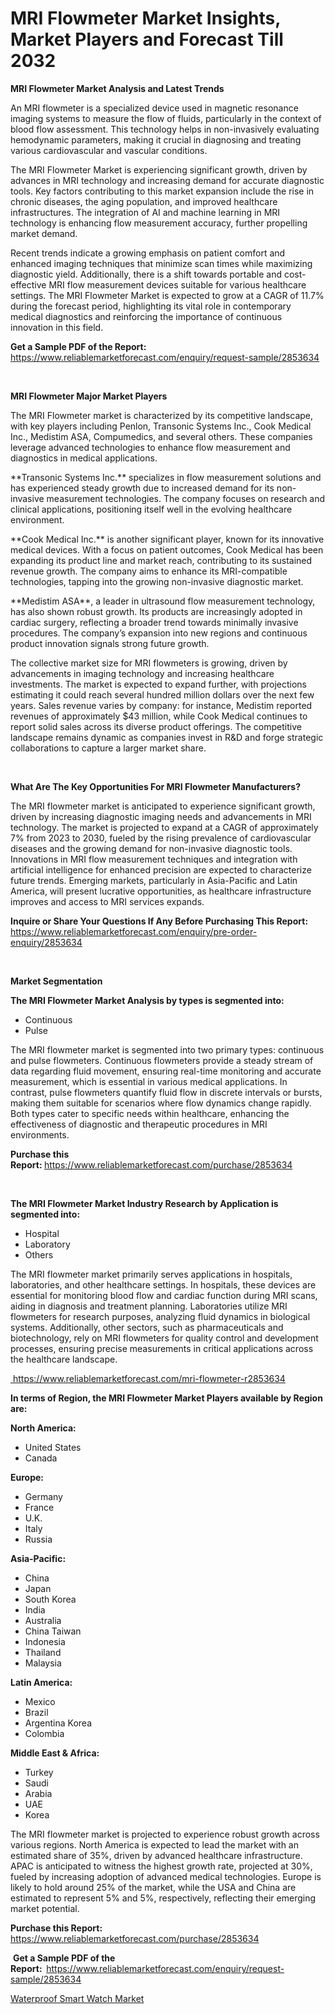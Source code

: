 <p><h1>MRI Flowmeter Market Insights, Market Players and Forecast Till 2032</h1></p><p><strong>MRI Flowmeter Market Analysis and Latest Trends</strong></p>
<p><p>An MRI flowmeter is a specialized device used in magnetic resonance imaging systems to measure the flow of fluids, particularly in the context of blood flow assessment. This technology helps in non-invasively evaluating hemodynamic parameters, making it crucial in diagnosing and treating various cardiovascular and vascular conditions.</p><p>The MRI Flowmeter Market is experiencing significant growth, driven by advances in MRI technology and increasing demand for accurate diagnostic tools. Key factors contributing to this market expansion include the rise in chronic diseases, the aging population, and improved healthcare infrastructures. The integration of AI and machine learning in MRI technology is enhancing flow measurement accuracy, further propelling market demand.</p><p>Recent trends indicate a growing emphasis on patient comfort and enhanced imaging techniques that minimize scan times while maximizing diagnostic yield. Additionally, there is a shift towards portable and cost-effective MRI flow measurement devices suitable for various healthcare settings. The MRI Flowmeter Market is expected to grow at a CAGR of 11.7% during the forecast period, highlighting its vital role in contemporary medical diagnostics and reinforcing the importance of continuous innovation in this field.</p></p>
<p><strong>Get a Sample PDF of the Report:&nbsp;</strong> <a href="https://www.reliablemarketforecast.com/enquiry/request-sample/2853634?utm_campaign=3081&utm_medium=2&utm_source=Github&utm_content=ia&utm_term=12032025&utm_id=mri-flowmeter">https://www.reliablemarketforecast.com/enquiry/request-sample/2853634</a></p>
<p>&nbsp;</p>
<p><strong>MRI Flowmeter Major Market Players</strong></p>
<p><p>The MRI Flowmeter market is characterized by its competitive landscape, with key players including Penlon, Transonic Systems Inc., Cook Medical Inc., Medistim ASA, Compumedics, and several others. These companies leverage advanced technologies to enhance flow measurement and diagnostics in medical applications.</p><p>**Transonic Systems Inc.** specializes in flow measurement solutions and has experienced steady growth due to increased demand for its non-invasive measurement technologies. The company focuses on research and clinical applications, positioning itself well in the evolving healthcare environment. </p><p>**Cook Medical Inc.** is another significant player, known for its innovative medical devices. With a focus on patient outcomes, Cook Medical has been expanding its product line and market reach, contributing to its sustained revenue growth. The company aims to enhance its MRI-compatible technologies, tapping into the growing non-invasive diagnostic market.</p><p>**Medistim ASA**, a leader in ultrasound flow measurement technology, has also shown robust growth. Its products are increasingly adopted in cardiac surgery, reflecting a broader trend towards minimally invasive procedures. The company’s expansion into new regions and continuous product innovation signals strong future growth.</p><p>The collective market size for MRI flowmeters is growing, driven by advancements in imaging technology and increasing healthcare investments. The market is expected to expand further, with projections estimating it could reach several hundred million dollars over the next few years. Sales revenue varies by company: for instance, Medistim reported revenues of approximately $43 million, while Cook Medical continues to report solid sales across its diverse product offerings. The competitive landscape remains dynamic as companies invest in R&D and forge strategic collaborations to capture a larger market share.</p></p>
<p>&nbsp;</p>
<p><strong>What Are The Key Opportunities For MRI Flowmeter Manufacturers?</strong></p>
<p><p>The MRI flowmeter market is anticipated to experience significant growth, driven by increasing diagnostic imaging needs and advancements in MRI technology. The market is projected to expand at a CAGR of approximately 7% from 2023 to 2030, fueled by the rising prevalence of cardiovascular diseases and the growing demand for non-invasive diagnostic tools. Innovations in MRI flow measurement techniques and integration with artificial intelligence for enhanced precision are expected to characterize future trends. Emerging markets, particularly in Asia-Pacific and Latin America, will present lucrative opportunities, as healthcare infrastructure improves and access to MRI services expands.</p></p>
<p><strong>Inquire or Share Your Questions If Any Before Purchasing This Report:</strong> <a href="https://www.reliablemarketforecast.com/enquiry/pre-order-enquiry/2853634?utm_campaign=3081&utm_medium=2&utm_source=Github&utm_content=ia&utm_term=12032025&utm_id=mri-flowmeter">https://www.reliablemarketforecast.com/enquiry/pre-order-enquiry/2853634</a></p>
<p>&nbsp;</p>
<p><strong>Market Segmentation</strong></p>
<p><strong>The MRI Flowmeter Market Analysis by types is segmented into:</strong></p>
<p><ul><li>Continuous</li><li>Pulse</li></ul></p>
<p><p>The MRI flowmeter market is segmented into two primary types: continuous and pulse flowmeters. Continuous flowmeters provide a steady stream of data regarding fluid movement, ensuring real-time monitoring and accurate measurement, which is essential in various medical applications. In contrast, pulse flowmeters quantify fluid flow in discrete intervals or bursts, making them suitable for scenarios where flow dynamics change rapidly. Both types cater to specific needs within healthcare, enhancing the effectiveness of diagnostic and therapeutic procedures in MRI environments.</p></p>
<p><strong>Purchase this Report:&nbsp;</strong><a href="https://www.reliablemarketforecast.com/purchase/2853634?utm_campaign=3081&utm_medium=2&utm_source=Github&utm_content=ia&utm_term=12032025&utm_id=mri-flowmeter">https://www.reliablemarketforecast.com/purchase/2853634</a></p>
<p>&nbsp;</p>
<p><strong>The MRI Flowmeter Market Industry Research by Application is segmented into:</strong></p>
<p><ul><li>Hospital</li><li>Laboratory</li><li>Others</li></ul></p>
<p><p>The MRI flowmeter market primarily serves applications in hospitals, laboratories, and other healthcare settings. In hospitals, these devices are essential for monitoring blood flow and cardiac function during MRI scans, aiding in diagnosis and treatment planning. Laboratories utilize MRI flowmeters for research purposes, analyzing fluid dynamics in biological systems. Additionally, other sectors, such as pharmaceuticals and biotechnology, rely on MRI flowmeters for quality control and development processes, ensuring precise measurements in critical applications across the healthcare landscape.</p></p>
<p><a href="https://www.reliablemarketforecast.com/mri-flowmeter-r2853634?utm_campaign=3081&utm_medium=2&utm_source=Github&utm_content=ia&utm_term=12032025&utm_id=mri-flowmeter">&nbsp;https://www.reliablemarketforecast.com/mri-flowmeter-r2853634</a></p>
<p><strong>In terms of Region, the MRI Flowmeter Market Players available by Region are:</strong></p>
<p>
    <p> <strong> North America: </strong>
        <ul>
            <li>United States</li>
            <li>Canada</li>
        </ul>
        </p> 
    <p> <strong> Europe: </strong>
        <ul>
            <li>Germany</li>
            <li>France</li>
            <li>U.K.</li>
            <li>Italy</li>
            <li>Russia</li>
        </ul>
        </p> 
    <p> <strong> Asia-Pacific: </strong>
        <ul>
            <li>China</li>
            <li>Japan</li>
            <li>South Korea</li>
            <li>India</li>
            <li>Australia</li>
            <li>China Taiwan</li>
            <li>Indonesia</li>
            <li>Thailand</li>
            <li>Malaysia</li>
        </ul>
        </p> 
    <p> <strong> Latin America: </strong>
        <ul>
            <li>Mexico</li>
            <li>Brazil</li>
            <li>Argentina Korea</li>
            <li>Colombia</li>
        </ul>
        </p> 
    <p> <strong> Middle East & Africa: </strong>
        <ul>
            <li>Turkey</li>
            <li>Saudi</li>
            <li>Arabia</li>
            <li>UAE</li>
            <li>Korea</li>
        </ul>
    </p>
    </p>
<p><p>The MRI flowmeter market is projected to experience robust growth across various regions. North America is expected to lead the market with an estimated share of 35%, driven by advanced healthcare infrastructure. APAC is anticipated to witness the highest growth rate, projected at 30%, fueled by increasing adoption of advanced medical technologies. Europe is likely to hold around 25% of the market, while the USA and China are estimated to represent 5% and 5%, respectively, reflecting their emerging market potential.</p></p>
<p><strong>Purchase this Report: </strong><a href="https://www.reliablemarketforecast.com/purchase/2853634?utm_campaign=3081&utm_medium=2&utm_source=Github&utm_content=ia&utm_term=12032025&utm_id=mri-flowmeter">https://www.reliablemarketforecast.com/purchase/2853634</a></p>
<p>&nbsp;<strong>Get a Sample PDF of the Report:&nbsp;&nbsp;</strong><a href="https://www.reliablemarketforecast.com/enquiry/request-sample/2853634?utm_campaign=3081&utm_medium=2&utm_source=Github&utm_content=ia&utm_term=12032025&utm_id=mri-flowmeter">https://www.reliablemarketforecast.com/enquiry/request-sample/2853634</a></p>
<p><strong></strong></p>
<p><p><a href="https://github.com/kimberjam0i/Market-Research-Report-List-1/blob/main/waterproof-smart-watch-market.md?utm_campaign=3081&utm_medium=2&utm_source=Github&utm_content=ia&utm_term=12032025&utm_id=mri-flowmeter">Waterproof Smart Watch Market</a></p></p>